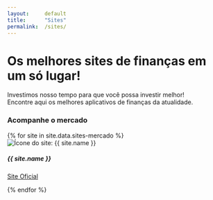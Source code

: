 ```yaml
---
layout:     default
title:      "Sites"
permalink:  /sites/
---
```


<div class="profileiner my-5">
  <div class="text-center mx-lg-auto mb-9">
    <h1 class="display-5 mb-4">Os melhores sites de finanças em um só lugar!</h1>
    <p class="lead">Investimos nosso tempo para que você possa investir melhor! <br>Encontre aqui os melhores aplicativos de finanças da atualidade.</p>
  </div>
</div>

<h3 class="display-6 mt-5 mb-4">Acompanhe o mercado</h3>
<div class="row row-cols-1 row-cols-lg-5 row-cols-md-3 g-3">
  {% for site in site.data.sites-mercado %}
  <div class="col d-flex">
    <div class="card card-body mb-2">
      <img class="rounded mb-3 foto shadow-sm" src="{{site.baseurl}}/assets/imgs/sites/{{ site.icon }}.jpg" alt="Ícone do site: {{ site.name }}">
      <h5 class="card-title mb-4">{{ site.name }}</h5>
      <p class="card-text">
        <a class="btn btn-primary" href="{{ site.url }}" target="_blank" role="button">
          <i class="fa-solid fa-arrow-up-right-from-square"></i> Site Oficial
        </a>
      </p>
    </div>
  </div>
  {% endfor %}
</div>